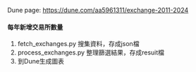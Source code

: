 Dune page: https://dune.com/aa5961311/exchange-2011-2024 

<h4>每年新增交易所數量</h4>
  
1. fetch_exchanges.py 搜集資料，存成json檔
2. process_exchanges.py 整理篩選結果，存成resuit檔
3. 到Dune生成圖表
